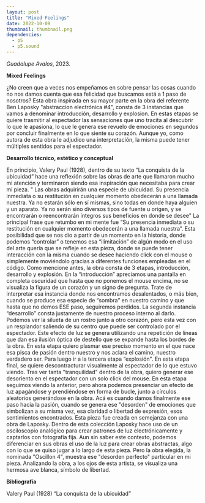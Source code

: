 ```yaml
---
layout: post
title: "Mixed Feelings"
date: 2022-10-09
thumbnail: thumbnail.png
dependencies:
  - p5
  - p5.sound
---
```


<div id="div-sketch">
  <script type="text/javascript" src="sketch.js"></script>
</div>

_Guadalupe Avalos_, 2023.

**Mixed Feelings**

¿No creen que a veces nos empeñamos en sobre pensar las cosas cuando no nos damos cuenta que esa felicidad que buscamos está a 1 paso de nosotros? Esta obra inspirada en su mayor parte en la obra del referente Ben Laposky "abstraccion electrónica #4", consta de 3 instancias que vamos a denominar introducción, desarrollo y explosion. En estas etapas se quiere trasmitir al espectador las sensaciones que uno tracita al descubrir lo que le apasiona, lo que le genera ese revuelo de emociones en segundos por concluir finalmente en lo que siente su corazón. Aunque yo, como autora de esta obra le adjudico una interpretación, la misma puede tener múltiples sentidos para el espectador.

**Desarrollo técnico, estético y conceptual**

En principio, Valery Paul (1928), dentro de su texto “La conquista de la ubicuidad” hace una reflexión sobre las obras de arte que llamaron mucho mi atención y terminaron siendo esa inspiración que necesitaba para crear mi pieza.
" Las obras adquirirán una especie de ubicuidad. Su presencia inmediata o su restitución en cualquier momento obedecerán a una llamada nuestra. Ya no estarán sólo en sí mismas, sino todas en donde haya alguien y un aparato. Ya no serán sino diversos tipos de fuente u origen, y se encontrarán o reencontrarán íntegros sus beneficios en donde se desee"
La principal frase que retumbo en mi mente fue “Su presencia inmediata o su restitución en cualquier momento obedecerán a una llamada nuestra”. Esta posibilidad que se nos dio a partir de un momento en la historia, donde podemos “controlar” o tenemos esa “ilimitación” de algún modo en el uso del arte quería que se refleje en esta pieza, donde se puede tener interacción con la misma cuando se desee haciendo click con el mouse o simplemente moviéndolo gracias a diferentes funciones empleadas en el código. 
Como mencione antes, la obra consta de 3 etapas, introducción, desarrollo y explosión. En la “introducción” apreciamos una pantalla en completa oscuridad que hasta que no ponemos el mouse encima, no se visualiza la figura de un corazón y un signo de pregunta. Trate de interpretar esa instancia donde nos encontramos desalentados, o más bien, cuando se produce esa especie de “sombra” en nuestro camino y que hasta que no demos ESE paso, seguiremos perdidos. La segunda instancia “desarrollo” consta justamente de nuestro proceso interno al darlo. Podemos ver la silueta de un rostro junto a otro corazón, pero esta vez con un resplandor saliendo de su centro que puede ser controlado por el espectador. Este efecto de luz se genera utilizando una repetición de líneas que dan esa ilusión óptica de destello que se expande hasta los bordes de la obra. En esta etapa quiero plasmar ese preciso momento en el que nace esa pisca de pasión dentro nuestro y nos aclara el camino, nuestro verdadero ser. Para luego ir a la tercera etapa “explosión". En esta etapa final, se quiere descontracturar visualmente al espectador de lo que estuvo viendo. Tras ver tanta "tranquilidad" dentro de la obra, quiero generar ese desoriento en el espectador con un solo click del mouse. En esta etapa seguimos viendo la anterior, pero ahora podemos presenciar un efecto de luz apagándose y prendiéndose en forma de bucle, junto a círculos aleatorios generándose en la obra. Acá es cuando damos finalmente ese paso hacia la pasión, cuando se genera ese "desorden" de emociones que simbolizan a su misma vez, esa claridad o libertad de expresión, esos sentimientos encontrados. 
Esta pieza fue creada en semejanza con una obra de Laposky. Dentro de esta colección Laposky hace uso de un osciloscopio analógico para crear patrones de luz electrónicamente y captarlos con fotografía fija. Aun sin saber este contexto, podemos diferenciar en sus obras el uso de la luz para crear obras abstractas, algo con lo que se quiso jugar a lo largo de esta pieza. Pero la obra elegida, la nominada "Oscillon 4", muestra ese "desorden perfecto" particular en mi pieza. Analizando la obra, a los ojos de esta artista, se visualiza una hermosa ave blanca, símbolo de libertad.

**Bibliografía**

 Valery Paul (1928) “La conquista de la ubicuidad”

